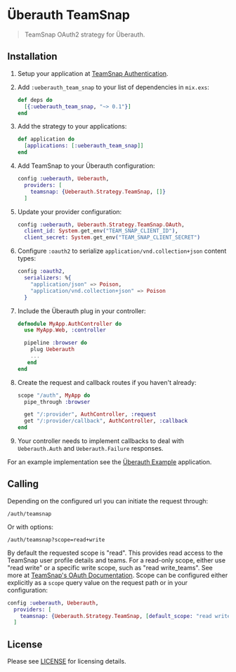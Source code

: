 # Überauth TeamSnap

> TeamSnap OAuth2 strategy for Überauth.

## Installation

1. Setup your application at [TeamSnap Authentication](https://auth.teamsnap.com).

1. Add `:ueberauth_team_snap` to your list of dependencies in `mix.exs`:

    ```elixir
    def deps do
      [{:ueberauth_team_snap, "~> 0.1"}]
    end
    ```

1. Add the strategy to your applications:

    ```elixir
    def application do
      [applications: [:ueberauth_team_snap]]
    end
    ```

1. Add TeamSnap to your Überauth configuration:

    ```elixir
    config :ueberauth, Ueberauth,
      providers: [
        teamsnap: {Ueberauth.Strategy.TeamSnap, []}
      ]
    ```

1.  Update your provider configuration:

    ```elixir
    config :ueberauth, Ueberauth.Strategy.TeamSnap.OAuth,
      client_id: System.get_env("TEAM_SNAP_CLIENT_ID"),
      client_secret: System.get_env("TEAM_SNAP_CLIENT_SECRET")
    ```

1. Configure `:oauth2` to serialize `application/vnd.collection+json` content types:

    ```elixir
    config :oauth2,
      serializers: %{
        "application/json" => Poison,
        "application/vnd.collection+json" => Poison
      }
    ```

1.  Include the Überauth plug in your controller:

    ```elixir
    defmodule MyApp.AuthController do
      use MyApp.Web, :controller

      pipeline :browser do
        plug Ueberauth
        ...
       end
    end
    ```

1.  Create the request and callback routes if you haven't already:

    ```elixir
    scope "/auth", MyApp do
      pipe_through :browser

      get "/:provider", AuthController, :request
      get "/:provider/callback", AuthController, :callback
    end
    ```

1. Your controller needs to implement callbacks to deal with `Ueberauth.Auth` and `Ueberauth.Failure` responses.

For an example implementation see the [Überauth Example](https://github.com/ueberauth/ueberauth_example) application.

## Calling

Depending on the configured url you can initiate the request through:

    /auth/teamsnap

Or with options:

    /auth/teamsnap?scope=read+write

By default the requested scope is "read". This provides read access to the TeamSnap user profile details and teams. For a read-only scope, either use "read write" or a specific write scope, such as "read write_teams". See more at [TeamSnap's OAuth Documentation](http://developer.teamsnap.com/documentation/apiv3/authorization/#scopes). Scope can be configured either explicitly as a `scope` query value on the request path or in your configuration:

```elixir
config :ueberauth, Ueberauth,
  providers: [
    teamsnap: {Ueberauth.Strategy.TeamSnap, [default_scope: "read write"]}
  ]
```

## License

Please see [LICENSE](https://github.com/mcrumm/ueberauth_team_snap/blob/master/LICENSE) for licensing details.
